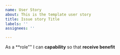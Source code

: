 ```yaml
---
name: User Story
about: This is the template user story
title: Issue story Title
labels: ''
assignees: ''

---
```


As a **role"" I can **capability** so that **receive benefit**
